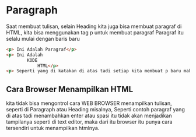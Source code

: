 # Paragraph

Saat membuat tulisan, selain Heading kita juga bisa membuat paragraf
di HTML, kita bisa menggunakan tag p untuk membuat paragraf
Paragraf itu selalu mulai dengan baris baru

```html 
<p> Ini Adalah Paragraf</p>
<p> Ini Adalah
        KODE
            HTML</p>
<p> Seperti yang di katakan di atas tadi setiap kita membuat p baru maka akan memulai dengan membuat baris baru</p>
```
## Cara Browser Menampilkan HTML
kita tidak bisa mengontrol cara WEB BROWSER menampilkan tulisan, seperti di Paragraph atau Heading misalnya, Seperti contoh paragraf yang di atas tadi menambahkan enter atau spasi itu tidak akan menjadikan tampilanya seperti di text editor, maka dari itu browser itu punya cara tersendiri untuk menampilkan htmlnya.